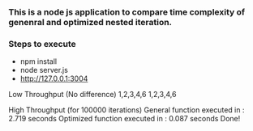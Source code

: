 
### This is a node js application to compare time complexity of genenral and optimized nested iteration.

### Steps to execute

- npm install
- node server.js
- http://127.0.0.1:3004

Low Throughput (No difference)
1,2,3,4,6
1,2,3,4,6

High Throughput (for 100000 iterations)
General function executed in : 2.719 seconds
Optimized function executed in : 0.087 seconds Done!